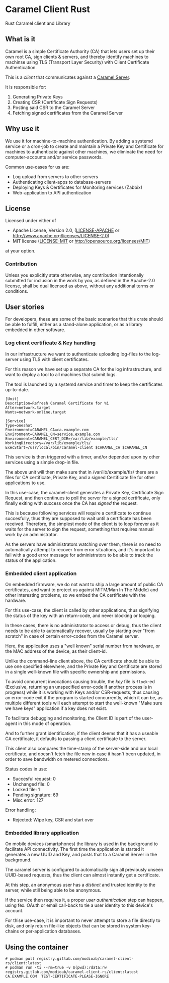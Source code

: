 # Caramel Client Rust

Rust Caramel client and Library

## What is it

Caramel is a simple Certificate Authority (CA) that lets users set up their own
root CA, sign clients & servers, and thereby identify machines to machinse
using TLS (Transport Layer Security) with Client Certificate Authentication.

This is a _client_ that communicates against a [Caramel Server](https://github.com/ModioAB/caramel/).

It is responsible for:

1. Generating Private Keys
2. Creating CSR (Certificate Sign Requests)
3. Posting said CSR to the Caramel Server
4. Fetching signed certificates from the Caramel Server


## Why use it

We use it for machine-to-machine authentication. By adding a systemd service or
a cron-job to create and maintain a Private Key and Certificate for machines to
authenticate against other machines, we eliminate the need for
computer-accounts and/or service passwords.

Common use-cases for us are:

- Log upload from servers to other servers
- Authenticating client-apps to database-servers
- Deploying Keys & Certificates for Monitoring services (Zabbix)
- Web-application to API authentication


## License

Licensed under either of

 * Apache License, Version 2.0, ([LICENSE-APACHE](LICENSE-APACHE) or http://www.apache.org/licenses/LICENSE-2.0)
 * MIT license ([LICENSE-MIT](LICENSE-MIT) or http://opensource.org/licenses/MIT)

at your option.

### Contribution

Unless you explicitly state otherwise, any contribution intentionally submitted
for inclusion in the work by you, as defined in the Apache-2.0 license, shall be dual licensed as above, without any
additional terms or conditions.


## User stories

For developers, these are some of the basic scenarios that this crate should be
able to fulfill, either as a stand-alone application, or as a library embedded
in other software.

### Log client certificate & Key handling

In our infrastructure we want to authenticate uploading log-files to the
log-server using TLS with client certificates.

For this reason we have set up a separate CA for the log infrastructure, and
want to deploy a tool to all machines that submit logs.

The tool is launched by a systemd service and timer to keep the certificates
up-to-date.

    [Unit]
    Description=Refresh Caramel Certificate for %i
    After=network.target
    Wants=network-online.target

    [Service]
    Type=oneshot
    Environment=CARAMEL_CA=ca.example.com
    Environment=CARAMEL_CN=service.example.com
    Environment=CARAMEL_CERT_DIR=/var/lib/example/tls/
    WorkingDirectory=/var/lib/example/tls/
    ExecStart=/usr/local/bin/caramel-client $CARAMEL_CA $CARAMEL_CN


This service is then triggered with a timer, and/or depended upon by other
services using a simple drop-in file.

The above unit will then make sure that in /var/lib/example/tls/ there are a
files for CA certificate, Private Key, and a signed Certificate file for other
applications to use.

In this use-case, the caramel-client generates a Private Key, Certificate Sign
Request, and then continues to poll the server for a signed certificate, only
finally exiting with success once the CA has _signed_ the request.

This is because following services will require a certificate to continue
succesfully, thus they are supposed to wait until a certificate has been
received. Therefore, the simplest mode of the client is to loop forever as it
waits for the server to sign the request, something that requires manual work
by an administrator.

As the servers have administrators watching over them, there is no need to
automatically attempt to recover from error situations, and it's important to
fail with a good error message for administrators to be able to track the
status of the application.


### Embedded client application

On embedded firmware, we do not want to ship a large amount of public CA
certificates, and want to protect us against MITM/Man In The Middle) and other interesting
problems, so we embed the CA certificate with the hardware.

For this use-case, the client is called by other applications, thus signifying
the status of the key with an return-code, and never blocking or looping.

In these cases, there is no administrator to access or debug, thus the client
needs to be able to automatically recover, usually by starting over "from
scratch" in case of certain error-codes from the Caramel server.

Here, the application uses a "well known" serial number from hardware, or
the MAC address of the device, as their client-id.

Unlike the command-line client above, the CA certificate should be able to use
one specified elsewhere, and the Private Key and Certificate are stored in a
single well-known file with specific ownership and permissions.

To avoid concurrent invocations causing trouble, the _key_ file is `flock`-ed
(Exclusive, returning an unspecified error-code if another process is in
progress) while it is working with Keys and/or CSR-requests, thus causing an
error-code exit if the program is started concurrently, which it can be, as
multiple different tools will each attempt to start the well-known "Make sure
we have keys" application if a key does not exist.

To facilitate debugging and monitoring, the Client ID is part of the user-agent
in this mode of operation.

And to further grant identification, if the client deems that it has a useable
CA certificate, it defaults to passing a client certificate to the server.

This client also compares the time-stamp of the server-side and our local
certificate, and doesn't fetch the file new in case it hasn't been updated, in
order to save bandwidth on metered connections.

Status codes in use:

- Succesful request: 0
- Unchanged file: 0
- Locked file: 1
- Pending signature: 69
- Misc error: 127

Error handling:

- Rejected: Wipe key, CSR and start over


### Embedded library application

On mobile devices (smartphones) the library is used in the background to
facilitate API connectivity. The first time the application is started it
generates a new UUID and Key, and posts that to a Caramel Server in the
background.

The caramel server is configured to automatically sign all previously unseen
UUID-based requests, thus the client can almost instantly get a certificate.

At this step, an anonymous user has a _distinct_ and trusted identity to the
server, while still being able to be anonymous.

If the service then requires it, a proper _user authentication_ step can
happen, using fex. OAuth or email call-back to tie a user identity to this
device's account.

For thise use-case, it is important to never attempt to store a file directly
to disk, and only return file-like objects that can be stored in system
key-chains or per-application databases.


## Using the container

    # podman pull registry.gitlab.com/modioab/caramel-client-rs/client:latest
    # podman run -ti --rm=true -v $(pwd):/data:rw registry.gitlab.com/modioab/caramel-client-rs/client:latest CA.EXAMPLE.COM  TEST-CERTIFICATE-PLEASE-IGNORE
